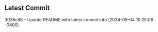
## Latest Commit
3036c68 - Update README with latest commit info (2024-09-04 10:25:06 -0400) <Yunxi-Zhou>

